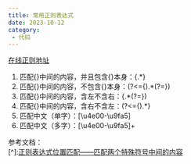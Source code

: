 ```yaml
---
title: 常用正则表达式
date: 2023-10-12
category:
 - 代码
---
```

[在线正则地址](https://c.runoob.com/front-end/854/)

1. 匹配{}中间的内容，并且包含{}本身：\{.*\}
2. 匹配{}中间的内容，不包含{}本身：(?<={).*(?=})
3. 匹配{}中间的内容，含左不含右：{.*(?=})
4. 匹配{}中间的内容，含右不含左：(?<=\{).*\}
5. 匹配中文（单字）：[\u4e00-\u9fa5]
6. 匹配中文（多字）：[\u4e00-\u9fa5]+


参考文档：  
[^]:[正则表达式位置匹配——匹配两个特殊符号中间的内容](https://jerrymei.cn/regular-expression-position/)